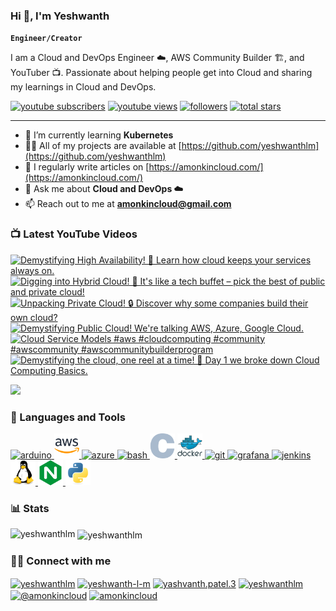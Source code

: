 ### Hi 👋, I'm Yeshwanth

**`Engineer/Creator`**

I am a Cloud and DevOps Engineer ☁️, AWS Community Builder 🏗️, and YouTuber 📺. Passionate about helping people get into Cloud and sharing my learnings in Cloud and DevOps.

   <p align="left">
      <a href="https://www.youtube.com/c/amonkincloud?sub_confirmation=1">
         <img alt="youtube subscribers" title="Subscribe to my YouTube channel" src="https://custom-icon-badges.demolab.com/youtube/channel/subscribers/UCwhERUcuzUCwr8x8mQ8zrcw?color=%23E05D44&label=SUBSCRIBE&logo=video&logoColor=white&style=for-the-badge&labelColor=CE4630"/></a> 
      <a href="https://www.youtube.com/c/amonkincloud">
         <img alt="youtube views" title="YouTube views" src="https://custom-icon-badges.demolab.com/youtube/channel/views/UCwhERUcuzUCwr8x8mQ8zrcw?color=%23E1AD0E&logo=eye&logoColor=white&style=for-the-badge&labelColor=C79600"/></a> 
      <a href="https://github.com/yeshwanthlm?tab=followers">
         <img alt="followers" title="Follow me on Github" src="https://custom-icon-badges.demolab.com/github/followers/yeshwanthlm?color=236ad3&labelColor=1155ba&style=for-the-badge&logo=person-add&label=Follow&logoColor=white"/></a>
      <a href="https://github.com/yeshwanthlm?tab=repositories&sort=stargazers">
         <img alt="total stars" title="Total stars on GitHub" src="https://custom-icon-badges.demolab.com/github/stars/yeshwanthlm?color=55960c&style=for-the-badge&labelColor=488207&logo=star"/></a>
   </p>

---

- 🌱 I’m currently learning **Kubernetes**
- 👨‍💻 All of my projects are available at [https://github.com/yeshwanthlm](https://github.com/yeshwanthlm)
- 📝 I regularly write articles on [https://amonkincloud.com/](https://amonkincloud.com/)
- 💬 Ask me about **Cloud and DevOps ☁️**
- 📫 Reach out to me at **amonkincloud@gmail.com**


### 📺 Latest YouTube Videos

<!-- BEGIN YOUTUBE-CARDS -->
[![Demystifying High Availability! 🚀 Learn how cloud keeps your services always on.](https://ytcards.demolab.com/?id=npI8GuTJKNY&title=Demystifying+High+Availability%21+%F0%9F%9A%80+Learn+how+cloud+keeps+your+services+always+on.&lang=en&timestamp=1750077062&background_color=%230d1117&title_color=%23ffffff&stats_color=%23dedede&max_title_lines=1&width=250&border_radius=5 "Demystifying High Availability! 🚀 Learn how cloud keeps your services always on.")](https://www.youtube.com/watch?v=npI8GuTJKNY)
[![Digging into Hybrid Cloud! 🍲 It's like a tech buffet – pick the best of public and private cloud!](https://ytcards.demolab.com/?id=WitjEqvJo3M&title=Digging+into+Hybrid+Cloud%21+%F0%9F%8D%B2+It%27s+like+a+tech+buffet+%E2%80%93+pick+the+best+of+public+and+private+cloud%21&lang=en&timestamp=1749990629&background_color=%230d1117&title_color=%23ffffff&stats_color=%23dedede&max_title_lines=1&width=250&border_radius=5 "Digging into Hybrid Cloud! 🍲 It's like a tech buffet – pick the best of public and private cloud!")](https://www.youtube.com/watch?v=WitjEqvJo3M)
[![Unpacking Private Cloud! 🔒 Discover why some companies build their own cloud?](https://ytcards.demolab.com/?id=7TVdc9eP5wY&title=Unpacking+Private+Cloud%21+%F0%9F%94%92+Discover+why+some+companies+build+their+own+cloud%3F&lang=en&timestamp=1749904216&background_color=%230d1117&title_color=%23ffffff&stats_color=%23dedede&max_title_lines=1&width=250&border_radius=5 "Unpacking Private Cloud! 🔒 Discover why some companies build their own cloud?")](https://www.youtube.com/watch?v=7TVdc9eP5wY)
[![Demystifying Public Cloud!  We're talking AWS, Azure, Google Cloud.](https://ytcards.demolab.com/?id=nnaoo03WaAU&title=Demystifying+Public+Cloud%21++We%27re+talking+AWS%2C+Azure%2C+Google+Cloud.&lang=en&timestamp=1749817864&background_color=%230d1117&title_color=%23ffffff&stats_color=%23dedede&max_title_lines=1&width=250&border_radius=5 "Demystifying Public Cloud!  We're talking AWS, Azure, Google Cloud.")](https://www.youtube.com/watch?v=nnaoo03WaAU)
[![Cloud Service Models  #aws #cloudcomputing #community #awscommunity #awscommunitybuilderprogram](https://ytcards.demolab.com/?id=rjkJ0a4mohM&title=Cloud+Service+Models++%23aws+%23cloudcomputing+%23community+%23awscommunity+%23awscommunitybuilderprogram&lang=en&timestamp=1749747173&background_color=%230d1117&title_color=%23ffffff&stats_color=%23dedede&max_title_lines=1&width=250&border_radius=5 "Cloud Service Models  #aws #cloudcomputing #community #awscommunity #awscommunitybuilderprogram")](https://www.youtube.com/watch?v=rjkJ0a4mohM)
[![Demystifying the cloud, one reel at a time! 🚀 Day 1 we broke down Cloud Computing Basics.](https://ytcards.demolab.com/?id=KDfE_FyTHbU&title=Demystifying+the+cloud%2C+one+reel+at+a+time%21+%F0%9F%9A%80+Day+1+we+broke+down+Cloud+Computing+Basics.&lang=en&timestamp=1749639325&background_color=%230d1117&title_color=%23ffffff&stats_color=%23dedede&max_title_lines=1&width=250&border_radius=5 "Demystifying the cloud, one reel at a time! 🚀 Day 1 we broke down Cloud Computing Basics.")](https://www.youtube.com/watch?v=KDfE_FyTHbU)
<!-- END YOUTUBE-CARDS -->

[<img src="https://custom-icon-badges.demolab.com/badge/-Subscribe%20For%20More-red?style=for-the-badge&logo=video&logoColor=white"/>](https://www.youtube.com/c/amonkincloud?sub_confirmation=1)

### 🧰 Languages and Tools

<p align="left"> <a href="https://www.arduino.cc/" target="_blank" rel="noreferrer"> <img src="https://cdn.worldvectorlogo.com/logos/arduino-1.svg" alt="arduino" width="40" height="40"/> </a> <a href="https://aws.amazon.com" target="_blank" rel="noreferrer"> <img src="https://raw.githubusercontent.com/devicons/devicon/master/icons/amazonwebservices/amazonwebservices-original-wordmark.svg" alt="aws" width="40" height="40"/> </a> <a href="https://azure.microsoft.com/en-in/" target="_blank" rel="noreferrer"> <img src="https://www.vectorlogo.zone/logos/microsoft_azure/microsoft_azure-icon.svg" alt="azure" width="40" height="40"/> </a> <a href="https://www.gnu.org/software/bash/" target="_blank" rel="noreferrer"> <img src="https://www.vectorlogo.zone/logos/gnu_bash/gnu_bash-icon.svg" alt="bash" width="40" height="40"/> </a> <a href="https://www.cprogramming.com/" target="_blank" rel="noreferrer"> <img src="https://raw.githubusercontent.com/devicons/devicon/master/icons/c/c-original.svg" alt="c" width="40" height="40"/> </a> <a href="https://www.docker.com/" target="_blank" rel="noreferrer"> <img src="https://raw.githubusercontent.com/devicons/devicon/master/icons/docker/docker-original-wordmark.svg" alt="docker" width="40" height="40"/> </a> <a href="https://git-scm.com/" target="_blank" rel="noreferrer"> <img src="https://www.vectorlogo.zone/logos/git-scm/git-scm-icon.svg" alt="git" width="40" height="40"/> </a> <a href="https://grafana.com" target="_blank" rel="noreferrer"> <img src="https://www.vectorlogo.zone/logos/grafana/grafana-icon.svg" alt="grafana" width="40" height="40"/> </a> <a href="https://www.jenkins.io" target="_blank" rel="noreferrer"> <img src="https://www.vectorlogo.zone/logos/jenkins/jenkins-icon.svg" alt="jenkins" width="40" height="40"/> </a> <a href="https://www.linux.org/" target="_blank" rel="noreferrer"> <img src="https://raw.githubusercontent.com/devicons/devicon/master/icons/linux/linux-original.svg" alt="linux" width="40" height="40"/> </a> <a href="https://www.nginx.com" target="_blank" rel="noreferrer"> <img src="https://raw.githubusercontent.com/devicons/devicon/master/icons/nginx/nginx-original.svg" alt="nginx" width="40" height="40"/> </a> <a href="https://www.python.org" target="_blank" rel="noreferrer"> <img src="https://raw.githubusercontent.com/devicons/devicon/master/icons/python/python-original.svg" alt="python" width="40" height="40"/> </a> </p>

### 📊 Stats
<p><img align="left" src="https://github-readme-stats.vercel.app/api/top-langs?username=yeshwanthlm&show_icons=true&locale=en&layout=compact" alt="yeshwanthlm" /></p>

<p>&nbsp;<img align="center" src="https://github-readme-stats.vercel.app/api?username=yeshwanthlm&show_icons=true&locale=en" alt="yeshwanthlm" /></p>

### 🏄‍♂️ Connect with me
   <p align="left">
   <a href="https://dev.to/yeshwanthlm" target="blank"><img align="center" src="https://raw.githubusercontent.com/rahuldkjain/github-profile-readme-generator/master/src/images/icons/Social/devto.svg" alt="yeshwanthlm" height="30" width="40" /></a>
   <a href="https://linkedin.com/in/yeshwanth-l-m" target="blank"><img align="center" src="https://raw.githubusercontent.com/rahuldkjain/github-profile-readme-generator/master/src/images/icons/Social/linked-in-alt.svg" alt="yeshwanth-l-m" height="30" width="40" /></a>
   <a href="https://fb.com/yashvanth.patel.3" target="blank"><img align="center" src="https://raw.githubusercontent.com/rahuldkjain/github-profile-readme-generator/master/src/images/icons/Social/facebook.svg" alt="yashvanth.patel.3" height="30" width="40" /></a>
   <a href="https://instagram.com/yeshwanthlm" target="blank"><img align="center" src="https://raw.githubusercontent.com/rahuldkjain/github-profile-readme-generator/master/src/images/icons/Social/instagram.svg" alt="yeshwanthlm" height="30" width="40" /></a>
   <a href="https://hashnode.com/@amonkincloud" target="blank"><img align="center" src="https://raw.githubusercontent.com/rahuldkjain/github-profile-readme-generator/master/src/images/icons/Social/hashnode.svg" alt="@amonkincloud" height="30" width="40" /></a>
   <a href="https://www.youtube.com/c/amonkincloud" target="blank"><img align="center" src="https://raw.githubusercontent.com/rahuldkjain/github-profile-readme-generator/master/src/images/icons/Social/youtube.svg" alt="amonkincloud" height="30" width="40" /></a>
   </p>
